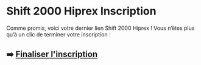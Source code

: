 # Shift 2000 Hiprex Inscription

Comme promis, voici votre dernier lien Shift 2000 Hiprex ! Vous n’êtes plus qu’à un clic de terminer votre inscription :

## ➡️ [Finaliser l'inscription](https://tinyurl.com/4n4v6xxs)